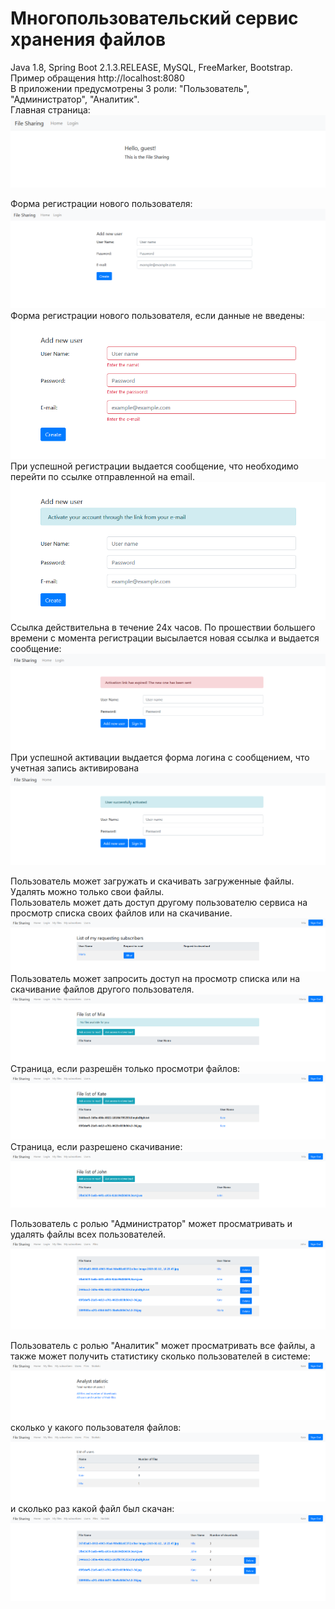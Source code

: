 # Многопользовательский сервис хранения файлов</br>
Java 1.8, Spring Boot 2.1.3.RELEASE, MySQL, FreeMarker, Bootstrap.</br>
Пример обращения http://localhost:8080</br>
В приложении предусмотрены 3 роли: "Пользователь", "Администратор", "Аналитик".</br>
Главная страница:
![Image alt](https://github.com/yanagus/file_sharing/raw/master/image/main.png)

Форма регистрации нового пользователя:
![Image alt](https://github.com/yanagus/file_sharing/raw/master/image/reg_form.png)
Форма регистрации нового пользователя, если данные не введены:
![Image alt](https://github.com/yanagus/file_sharing/raw/master/image/reg_form2.png)
При успешной регистрации выдается сообщение, что необходимо перейти по ссылке отправленной на email.
![Image alt](https://github.com/yanagus/file_sharing/raw/master/image/activate.png)
Ссылка действительна в течение 24х часов. По прошествии большего времени с момента регистрации высылается новая ссылка
и выдается сообщение:
![Image alt](https://github.com/yanagus/file_sharing/raw/master/image/link_expired.png)
При успешной активации выдается форма логина с сообщением, что учетная запись активирована
![Image alt](https://github.com/yanagus/file_sharing/raw/master/image/successfully_activated.png)

Пользователь может загружать и скачивать загруженные файлы. Удалять можно только свои файлы.</br>
Пользователь может дать доступ другому пользователю сервиса на просмотр списка своих файлов или на скачивание.</br>
![Image alt](https://github.com/yanagus/file_sharing/raw/master/image/subscribers.png)
Пользователь может запросить доступ на просмотр списка или на скачивание файлов другого пользователя.
![Image alt](https://github.com/yanagus/file_sharing/raw/master/image/no_access.png)
Страница, если разрешён только просмотри файлов:
![Image alt](https://github.com/yanagus/file_sharing/raw/master/image/read.png)
Страница, если разрешено скачивание:
![Image alt](https://github.com/yanagus/file_sharing/raw/master/image/download.png)

Пользователь с ролью "Администратор" может просматривать и удалять файлы всех пользователей.
![Image alt](https://github.com/yanagus/file_sharing/raw/master/image/all_files_admin.png)

Пользователь с ролью "Аналитик" может просматривать все файлы,
а также может получить статистику сколько пользователей в системе:
![Image alt](https://github.com/yanagus/file_sharing/raw/master/image/analyst_statistic1.png)
сколько у какого пользователя файлов:
![Image alt](https://github.com/yanagus/file_sharing/raw/master/image/analyst_statistic2.png)
и сколько раз какой файл был скачан:
![Image alt](https://github.com/yanagus/file_sharing/raw/master/image/analyst_statistic3.png)



